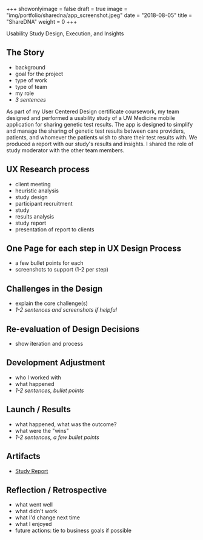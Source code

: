 +++
showonlyimage = false
draft = true
image = "img/portfolio/sharedna/app_screenshot.jpeg"
date = "2018-08-05"
title = "ShareDNA"
weight = 0
+++

Usability Study Design, Execution, and Insights

<!--more-->

## The Story
- background
- goal for the project
- type of work
- type of team
- my role
- _3 sentences_

As part of my User Centered Design certificate coursework, my team designed and performed a usability study of a UW Medicine mobile application for sharing genetic test results. The app is designed to simplify and manage the sharing of genetic test results between care providers, patients, and whomever the patients wish to share their test results with. We produced a report with our study's results and insights. I shared the role of study moderator with the other team members. 

## UX Research process

- client meeting
- heuristic analysis
- study design
- participant recruitment
- study
- results analysis
- study report
- presentation of report to clients

## One Page for each step in UX Design Process
- a few bullet points for each
- screenshots to support (1-2 per step)

## Challenges in the Design
- explain the core challenge(s)
- _1-2 sentences and screenshots if helpful_

## Re-evaluation of Design Decisions
- show iteration and process

## Development Adjustment
- who I worked with
- what happened
- _1-2 sentences, bullet points_

## Launch / Results
- what happened, what was the outcome?
- what were the "wins"
- _1-2 sentences, a few bullet points_

## Artifacts

- [Study Report](/img/portfolio/sharedna/study_report.pdf)
<!--- scan of notes from client meeting
- study design document (class assignment)
- screenshots from videos (identities redacted)
- diagram of recording setup -->

## Reflection / Retrospective
- what went well
- what didn't work
- what I'd change next time
- what I enjoyed
- future actions: tie to business goals if possible